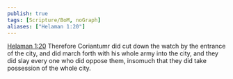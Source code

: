 ```yaml
---
publish: true
tags: [Scripture/BoM, noGraph]
aliases: ["Helaman 1:20"]
---
```

[Helaman 1:20](https://churchofjesuschrist.org/study/scriptures/bofm/hel/1?lang=eng&id=p20#p20) Therefore Coriantumr did cut down the watch by the entrance of the city, and did march forth with his whole army into the city, and they did slay every one who did oppose them, insomuch that they did take possession of the whole city.

